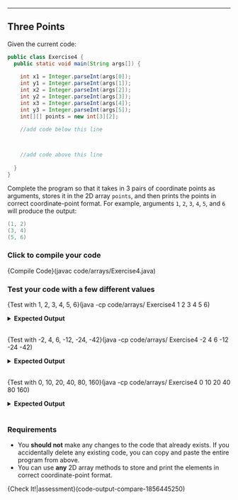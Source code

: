 ---

## Three Points
Given the current code:
```java
public class Exercise4 {
  public static void main(String args[]) {
    
    int x1 = Integer.parseInt(args[0]);
    int y1 = Integer.parseInt(args[1]);
    int x2 = Integer.parseInt(args[2]);
    int y2 = Integer.parseInt(args[3]);
    int x3 = Integer.parseInt(args[4]);
    int y3 = Integer.parseInt(args[5]);
    int[][] points = new int[3][2];
    
    //add code below this line



    //add code above this line
    
  }
}
```

Complete the program so that it takes in 3 pairs of coordinate points as arguments, stores it in the 2D array `points`, and then prints the points in correct coordinate-point format. For example, arguments `1`, `2`, `3`, `4`, `5`, and `6` will produce the output:
```java
(1, 2)
(3, 4)
(5, 6)
```

### Click to compile your code
{Compile Code}(javac code/arrays/Exercise4.java)

### Test your code with a few different values

{Test with 1, 2, 3, 4, 5, 6}(java -cp code/arrays/ Exercise4 1 2 3 4 5 6)
<details><summary><b>Expected Output</b></summary><code>(1, 2)</code><br><code>(3, 4)</code><br><code>(5, 6)</code></details><br>

{Test with -2, 4, 6, -12, -24, -42}(java -cp code/arrays/ Exercise4 -2 4 6 -12 -24 -42)
<details><summary><b>Expected Output</b></summary><code>(-2, 4)</code><br><code>(6, -12)</code><br><code>(-24, -42)</code></details><br>

{Test with 0, 10, 20, 40, 80, 160}(java -cp code/arrays/ Exercise4 0 10 20 40 80 160)
<details><summary><b>Expected Output</b></summary><code>(0, 10)</code><br><code>(20, 40)</code><br><code>(80, 160)</code></details><br>

### Requirements
* You **should not** make any changes to the code that already exists. If you accidentally delete any existing code, you can copy and paste the entire program from above.
* You can use **any** 2D array methods to store and print the elements in correct coordinate-point format.

{Check It!|assessment}(code-output-compare-1856445250)
